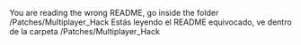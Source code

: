 You are reading the wrong README, go inside the folder /Patches/Multiplayer_Hack
Estás leyendo el README equivocado, ve dentro de la carpeta /Patches/Multiplayer_Hack
